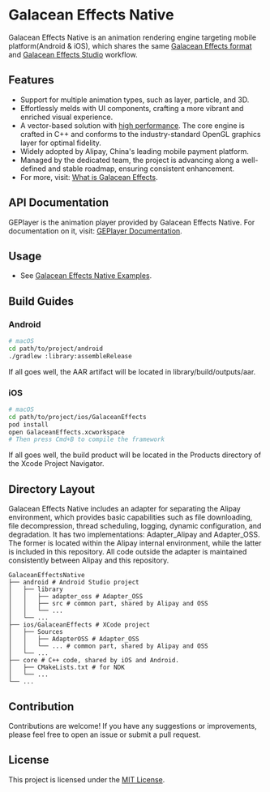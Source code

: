 # Galacean Effects Native
Galacean Effects Native is an animation rendering engine targeting mobile platform(Android & iOS), which shares the same [Galacean Effects format](https://github.com/galacean/effects-specification) and [Galacean Effects Studio](https://huoxing.alipay.com/) workflow.


## Features
* Support for multiple animation types, such as layer, particle, and 3D.
* Effortlessly melds with UI components, crafting a more vibrant and enriched visual experience.
* A vector-based solution with [high performance](resources/benchmark.md). The core engine is crafted in C++ and conforms to the industry-standard OpenGL graphics layer for optimal fidelity.
* Widely adopted by Alipay, China's leading mobile payment platform.
* Managed by the dedicated team, the project is advancing along a well-defined and stable roadmap, ensuring consistent enhancement.
* For more, visit: [What is Galacean Effects](https://galacean.antgroup.com/effects/#/user/wrgzr8).

## API Documentation
GEPlayer is the animation player provided by Galacean Effects Native. For documentation on it, visit: [GEPlayer Documentation](https://galacean.antgroup.com/effects/#/user/ox4pb0gu4zuol6st).

## Usage
- See [Galacean Effects Native Examples](https://github.com/galacean/effects-native-examples).

## Build Guides
### Android
``` bash
# macOS
cd path/to/project/android
./gradlew :library:assembleRelease
```
If all goes well, the AAR artifact will be located in library/build/outputs/aar.
### iOS
``` bash
# macOS
cd path/to/project/ios/GalaceanEffects
pod install
open GalaceanEffects.xcworkspace
# Then press Cmd+B to compile the framework
```
 If all goes well, the build product will be located in the Products directory of the Xcode Project Navigator.

## Directory Layout
Galacean Effects Native includes an adapter for separating the Alipay environment, which provides basic capabilities such as file downloading, file decompression, thread scheduling, logging, dynamic configuration, and degradation. It has two implementations: Adapter_Alipay and Adapter_OSS. The former is located within the Alipay internal environment, while the latter is included in this repository. All code outside the adapter is maintained consistently between Alipay and this repository.
```
GalaceanEffectsNative
├── android # Android Studio project
│   ├── library
│   │   ├── adapter_oss # Adapter_OSS
│   │   ├── src # common part, shared by Alipay and OSS
│   │   └── ...
│   └── ...
├── ios/GalaceanEffects # XCode project
│   ├── Sources
│   │   ├── AdapterOSS # Adapter_OSS
│   │   └── ... # common part, shared by Alipay and OSS
│   └── ...
├── core # C++ code, shared by iOS and Android.
│   ├── CMakeLists.txt # for NDK
│   └── ... 
└── ...
```

## Contribution
Contributions are welcome! If you have any suggestions or improvements, please feel free to open an issue or submit a pull request.

## License
This project is licensed under the [MIT License](LICENSE).